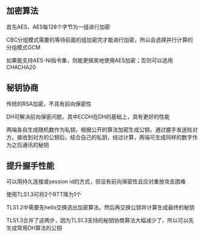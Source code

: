 ## 加密算法

首先AES，AES每128个字节为一组进行加密

CBC分组模式需要的等待前面的组加密完才能进行加密，所以会选择并行计算的分组模式GCM

如果能支持AES-NI指令集，则能更搞笑地使用AES加密；否则可以选用CHACHA20

## 秘钥协商

传统的RSA加密，不具有前向保密性

DH可解决前向保密问题，其中ECDH在DH的基础上，具有更好的性能

两端各自生成随机数作为私钥，根据公开的算法加密生成公钥，通过握手发送给对方。接收到对方的公钥后，结合自己的私钥，经过计算，两端可生成同样的数字作为之后通讯的秘钥

## 提升握手性能

可以用持久连接或session id的方式，但没有前向保密性且应对重放攻击困难

使用TLS1.3可将2个RTT降为1个

TLS1.2中需要先hello交换选出加密算法，然后再交换公钥并计算生成最终的秘钥

TLS1.3合并了这两步，因为TLS1.3支持的秘钥协商算法大幅减少了，所以可以先生成常用DH算法的公钥


